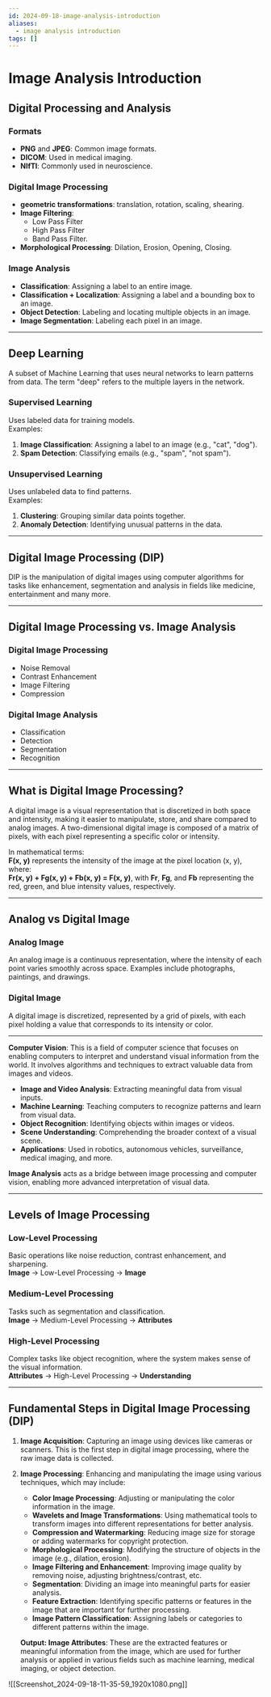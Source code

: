 ```yaml
---
id: 2024-09-18-image-analysis-introduction
aliases:
  - image analysis introduction
tags: []
---
```


# Image Analysis Introduction

## Digital Processing and Analysis

### Formats

- **PNG** and **JPEG**: Common image formats.
- **DICOM**: Used in medical imaging.
- **NIfTI**: Commonly used in neuroscience.

### Digital Image Processing

- **geometric transformations**: translation, rotation, scaling, shearing.
- **Image Filtering**:
  - Low Pass Filter
  - High Pass Filter
  - Band Pass Filter.
- **Morphological Processing**: Dilation, Erosion, Opening, Closing.

### Image Analysis

- **Classification**: Assigning a label to an entire image.
- **Classification + Localization**: Assigning a label and a bounding box to an image.
- **Object Detection**: Labeling and locating multiple objects in an image.
- **Image Segmentation**: Labeling each pixel in an image.

---

## Deep Learning

A subset of Machine Learning that uses neural networks to learn patterns from data. The term "deep" refers to the multiple layers in the network.

### Supervised Learning

Uses labeled data for training models.  
Examples:

1. **Image Classification**: Assigning a label to an image (e.g., "cat", "dog").
2. **Spam Detection**: Classifying emails (e.g., "spam", "not spam").

### Unsupervised Learning

Uses unlabeled data to find patterns.  
Examples:

1. **Clustering**: Grouping similar data points together.
2. **Anomaly Detection**: Identifying unusual patterns in the data.

---

## Digital Image Processing (DIP)

DIP is the manipulation of digital images using computer algorithms for tasks like enhancement, segmentation and analysis in fields like medicine, entertainment and many more.

---

## Digital Image Processing vs. Image Analysis

### Digital Image Processing

- Noise Removal
- Contrast Enhancement
- Image Filtering
- Compression

### Digital Image Analysis

- Classification
- Detection
- Segmentation
- Recognition

---

## What is Digital Image Processing?

A digital image is a visual representation that is discretized in both space and intensity, making it easier to manipulate, store, and share compared to analog images. A two-dimensional digital image is composed of a matrix of pixels, with each pixel representing a specific color or intensity.

In mathematical terms:  
**F(x, y)** represents the intensity of the image at the pixel location (x, y), where:  
**Fr(x, y) + Fg(x, y) + Fb(x, y) = F(x, y)**, with **Fr**, **Fg**, and **Fb** representing the red, green, and blue intensity values, respectively.

---

## Analog vs Digital Image

### Analog Image

An analog image is a continuous representation, where the intensity of each point varies smoothly across space. Examples include photographs, paintings, and drawings.

### Digital Image

A digital image is discretized, represented by a grid of pixels, with each pixel holding a value that corresponds to its intensity or color.

---

**Computer Vision**: This is a field of computer science that focuses on enabling computers to interpret and understand visual information from the world. It involves algorithms and techniques to extract valuable data from images and videos.

- **Image and Video Analysis**: Extracting meaningful data from visual inputs.
- **Machine Learning**: Teaching computers to recognize patterns and learn from visual data.
- **Object Recognition**: Identifying objects within images or videos.
- **Scene Understanding**: Comprehending the broader context of a visual scene.
- **Applications**: Used in robotics, autonomous vehicles, surveillance, medical imaging, and more.

**Image Analysis** acts as a bridge between image processing and computer vision, enabling more advanced interpretation of visual data.

---

## Levels of Image Processing

### Low-Level Processing

Basic operations like noise reduction, contrast enhancement, and sharpening.  
**Image** → Low-Level Processing → **Image**

### Medium-Level Processing

Tasks such as segmentation and classification.  
**Image** → Medium-Level Processing → **Attributes**

### High-Level Processing

Complex tasks like object recognition, where the system makes sense of the visual information.  
**Attributes** → High-Level Processing → **Understanding**

---

## Fundamental Steps in Digital Image Processing (DIP)

1. **Image Acquisition**: Capturing an image using devices like cameras or scanners. This is the first step in digital image processing, where the raw image data is collected.
2. **Image Processing**: Enhancing and manipulating the image using various techniques, which may include:

   - **Color Image Processing**: Adjusting or manipulating the color information in the image.
   - **Wavelets and Image Transformations**: Using mathematical tools to transform images into different representations for better analysis.
   - **Compression and Watermarking**: Reducing image size for storage or adding watermarks for copyright protection.
   - **Morphological Processing**: Modifying the structure of objects in the image (e.g., dilation, erosion).
   - **Image Filtering and Enhancement**: Improving image quality by removing noise, adjusting brightness/contrast, etc.
   - **Segmentation**: Dividing an image into meaningful parts for easier analysis.
   - **Feature Extraction**: Identifying specific patterns or features in the image that are important for further processing.
   - **Image Pattern Classification**: Assigning labels or categories to different patterns within the image.

   **Output: Image Attributes**: These are the extracted features or meaningful information from the image, which are used for further analysis or applied in various fields such as machine learning, medical imaging, or object detection.

![[Screenshot_2024-09-18-11-35-59_1920x1080.png]]

